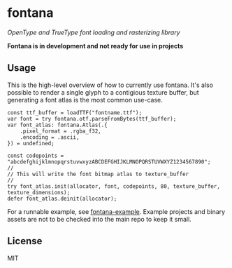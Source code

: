 # fontana

*OpenType and TrueType font loading and rasterizing library*

**Fontana is in development and not ready for use in projects**

## Usage

This is the high-level overview of how to currently use fontana. It's also possible to render a single glyph to a contigious texture buffer, but generating a font atlas is the most common use-case.

    const ttf_buffer = loadTTF("fontname.ttf");
    var font = try fontana.otf.parseFromBytes(ttf_buffer);
    var font_atlas: fontana.Atlas(.{
        .pixel_format = .rgba_f32,
        .encoding = .ascii,
    }) = undefined;

    const codepoints = "abcdefghijklmnopqrstuvwxyzABCDEFGHIJKLMNOPQRSTUVWXYZ1234567890";
    //
    // This will write the font bitmap atlas to texture_buffer
    //
    try font_atlas.init(allocator, font, codepoints, 80, texture_buffer, texture_dimensions);
    defer font_atlas.deinit(allocator);

For a runnable example, see [fontana-example](https://github.com/kdchambers/fontana-examples). Example projects and binary assets are not to be checked into the main repo to keep it small.

## License

MIT